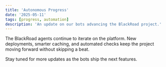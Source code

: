 ```yaml
---
title: 'Autonomous Progress'
date: '2025-05-11'
tags: [progress, automation]
description: 'An update on our bots advancing the BlackRoad project.'
---
```


The BlackRoad agents continue to iterate on the platform.
New deployments, smarter caching, and automated checks keep the
project moving forward without skipping a beat.

Stay tuned for more updates as the bots ship the next features.
